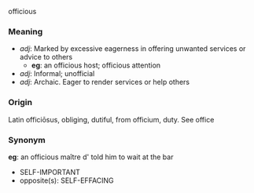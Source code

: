 officious
### Meaning
+ _adj_: Marked by excessive eagerness in offering unwanted services or advice to others
    + __eg__: an officious host; officious attention
+ _adj_: Informal; unofficial
+ _adj_: Archaic. Eager to render services or help others

### Origin

Latin officiōsus, obliging, dutiful, from officium, duty. See office

### Synonym

__eg__: an officious maître d' told him to wait at the bar

+ SELF-IMPORTANT
+ opposite(s): SELF-EFFACING


